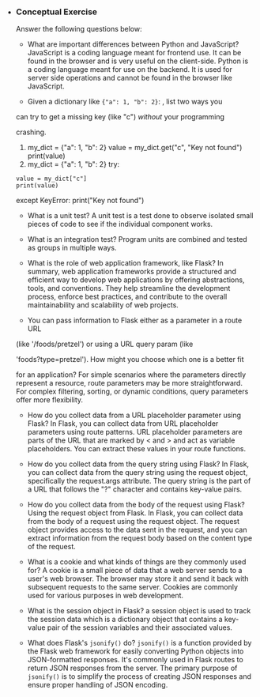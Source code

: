 - ### Conceptual Exercise

    

  Answer the following questions below:

    

  - What are important differences between Python and JavaScript? JavaScript is a coding language meant for frontend use. It can be found in the browser and is very useful on the client-side. Python is a coding language meant for use on the backend. It is used for server side operations and cannot be found in the browser like JavaScript.

    

  - Given a dictionary like ``{"a": 1, "b": 2}``: , list two ways you

  can try to get a missing key (like "c") *without* your programming

  crashing.

  1.  my_dict = {"a": 1, "b": 2}
        value = my_dict.get("c", "Key not found")
        print(value)
    2.  my_dict = {"a": 1, "b": 2}
        try:

      value = my_dict["c"]
      print(value)

  except KeyError:
      print("Key not found")

  

    

  - What is a unit test? A unit test is a test done to observe isolated small pieces of code to see if the individual component works.

    

  - What is an integration test? Program units are combined and tested as groups in multiple ways.

    

  - What is the role of web application framework, like Flask? In summary, web application frameworks provide a structured and efficient way to develop web applications by offering abstractions, tools, and conventions. They help streamline the development process, enforce best practices, and contribute to the overall maintainability and scalability of web projects.

    

  - You can pass information to Flask either as a parameter in a route URL

  (like '/foods/pretzel') or using a URL query param (like

  'foods?type=pretzel'). How might you choose which one is a better fit

  for an application? For simple scenarios where the parameters directly represent a resource, route parameters may be more straightforward. For complex filtering, sorting, or dynamic conditions, query parameters offer more flexibility.

    

  - How do you collect data from a URL placeholder parameter using Flask? In Flask, you can collect data from URL placeholder parameters using route patterns. URL placeholder parameters are parts of the URL that are marked by < and > and act as variable placeholders. You can extract these values in your route functions.

    

  - How do you collect data from the query string using Flask? In Flask, you can collect data from the query string using the request object, specifically the request.args attribute. The query string is the part of a URL that follows the "?" character and contains key-value pairs.

    

  - How do you collect data from the body of the request using Flask? Using the request object from Flask. In Flask, you can collect data from the body of a request using the request object. The request object provides access to the data sent in the request, and you can extract information from the request body based on the content type of the request.

    

  - What is a cookie and what kinds of things are they commonly used for? A cookie is a small piece of data that a web server sends to a user's web browser. The browser may store it and send it back with subsequent requests to the same server. Cookies are commonly used for various purposes in web development.

    

  - What is the session object in Flask? a session object is used to track the session data which is a dictionary object that contains a key-value pair of the session variables and their associated values.

    

  - What does Flask's `jsonify()` do? `jsonify()` is a function provided by the Flask web framework for easily converting Python objects into JSON-formatted responses. It's commonly used in Flask routes to return JSON responses from the server. The primary purpose of `jsonify()` is to simplify the process of creating JSON responses and ensure proper handling of JSON encoding.

